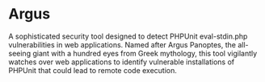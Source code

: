 # Argus
A sophisticated security tool designed to detect PHPUnit eval-stdin.php vulnerabilities in web applications. Named after Argus Panoptes, the all-seeing giant with a hundred eyes from Greek mythology, this tool vigilantly watches over web applications to identify vulnerable installations of PHPUnit that could lead to remote code execution.
